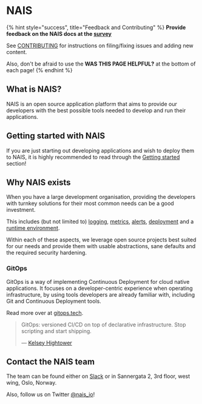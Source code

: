 # NAIS

{% hint style="success", title="Feedback and Contributing" %}
**Provide feedback on the NAIS docs at the [survey](https://forms.office.com/Pages/ResponsePage.aspx?id=NGU2YsMeYkmIaZtVNSedC8kDM0IU6F5PulhQRnbQAtdUM0tONFhQQ0tVMkdMTjNOQUJHR1Y4NUEzUC4u)**

See [CONTRIBUTING](https://github.com/nais/doc/blob/master/CONTRIBUTING.md) for instructions on filing/fixing issues and
adding new content.

Also, don't be afraid to use the **WAS THIS PAGE HELPFUL?** at the bottom of each page!
{% endhint %}

## What is NAIS?

NAIS is an open source application platform that aims to provide our developers with the best possible tools needed to
develop and run their applications.

## Getting started with NAIS

If you are just starting out developing applications and wish to deploy them to NAIS, it is highly recommended to read
through the [Getting started](basics/README.md) section!

## Why NAIS exists

When you have a large development organisation, providing the developers with turnkey solutions for their most common
needs can be a good investment.

This includes \(but not limited to\) [logging](observability/logs/README.md), [metrics](observability/metrics.md),
[alerts](observability/alerts/README.md), [deployment](basics/deploy.md) and a [runtime environment](basics/clusters.md).

Within each of these aspects, we leverage open source projects best suited for our needs and provide them with usable
abstractions, sane defaults and the required security hardening.

### GitOps

GitOps is a way of implementing Continuous Deployment for cloud native applications. It focuses on a developer-centric
experience when operating infrastructure, by using tools developers are already familiar with, including Git and
Continuous Deployment tools.

Read more over at [gitops.tech](https://www.gitops.tech).

> GitOps: versioned CI/CD on top of declarative infrastructure. Stop scripting and start shipping.
>
> — [Kelsey Hightower](https://twitter.com/kelseyhightower/status/953638870888849408)

## Contact the NAIS team

The team can be found either on [Slack](https://nav-it.slack.com/messages/C5KUST8N6/) or in Sannergata 2, 3rd floor,
west wing, Oslo, Norway.

Also, follow us on Twitter [@nais\_io](https://twitter.com/nais_io)!
